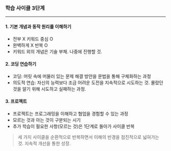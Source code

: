 ### 학습 사이클 3단계
---
#### 1. 기본 개념과 동작 원리를 이해하기
- 전부 X 키워드 중심 O
- 완벽하게 X 반복 O
- 키워드 외의 개념은 기술 부채. 나중에 진행할 것.
#### 2. 코딩 연습하기
- 코딩: 머릿 속에 머물러 있는 문제 해결 방안을 문법을 통해 구체화하는 과정
- 의도적 연습: 자신의 능력보다 조금 어려운 도전을 지속적으로 시도하는 것. 몰랐던 것을 알기 위해 시도하고 실패하는 과정.
#### 3. 프로젝트 
- 프로젝트는 프로그래밍을 이해하고 협업을 경험할 수 있는 과정
- 모르는 것과 아는 것이 구분되는 시기
- 추가 학습이 필요한 사항(모르는 것)은 1단계로 돌아가 사이클 반복

> 세 가지 사이클을 순환적으로 반복하면서 이해의 반경을 점진적으로 넓혀가는 것. 지속적 개선을 통한 성장.

